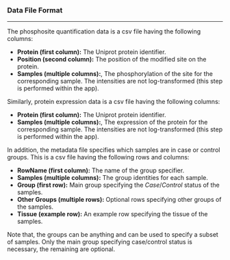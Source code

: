 ### Data File Format
***
The phosphosite quantification data is a csv file having the following columns:
- <b>Protein (first column):</b> The Uniprot protein identifier. 
- <b>Position (second column):</b> The position of the modified site on the protein.
- <b>Samples (multiple columns):</b>, The phosphorylation of the site for the corresponding sample. The intensities are not  log-transformed (this step is performed within the app).

Similarly, protein expression data is a csv file having the following columns:
- <b>Protein (first column):</b> The Uniprot protein identifier. 
- <b>Samples (multiple columns):</b>, The expression of the protein for the corresponding sample. The intensities are not  log-transformed (this step is performed within the app).

In addition, the metadata file specifies which samples are in case or control groups. This is a csv file having the following rows and columns:
- <b>RowName (first column):</b> The name of the group specifier.
- <b>Samples (multiple columns):</b> The group identities for each sample.
- <b>Group (first row):</b> Main group specifying the <em>Case</em>/<em>Control</em> status of the samples.
- <b>Other Groups (multiple rows):</b> Optional rows specifying other groups of the samples. 
- <b>Tissue (example row):</b> An example row specifying the tissue of the samples.

Note that, the groups can be anything and can be used to specify a subset of samples. Only the main group specifying case/control status is necessary, the remaining are optional.
